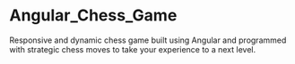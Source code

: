 # Angular_Chess_Game
Responsive and dynamic chess game built using Angular and programmed with strategic chess moves to take your experience to a next level.
